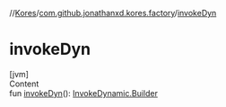 //[Kores](../index.md)/[com.github.jonathanxd.kores.factory](index.md)/[invokeDyn](invoke-dyn.md)



# invokeDyn  
[jvm]  
Content  
fun [invokeDyn](invoke-dyn.md)(): [InvokeDynamic.Builder](../com.github.jonathanxd.kores.base/-invoke-dynamic/-builder/index.md)  




